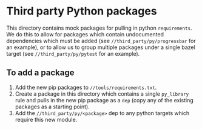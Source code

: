 # Third party Python packages

This directory contains mock packages for pulling in python `requirements`. We
do this to allow for packages which contain undocumented dependencies which must
be added (see `//third_party/py/progressbar` for an example), or to allow us to
group multiple packages under a single bazel target (see
`//third_party/py/pytest` for an example).

## To add a package

1. Add the new pip packages to `//tools/requirements.txt`.
1. Create a package in this directory which contains a single `py_library` rule
   and pulls in the new pip package as a `dep` (copy any of the existing 
   packages as a starting point).
1. Add the `//third_party/py/<package>` dep to any python targets which require
   this new module.
